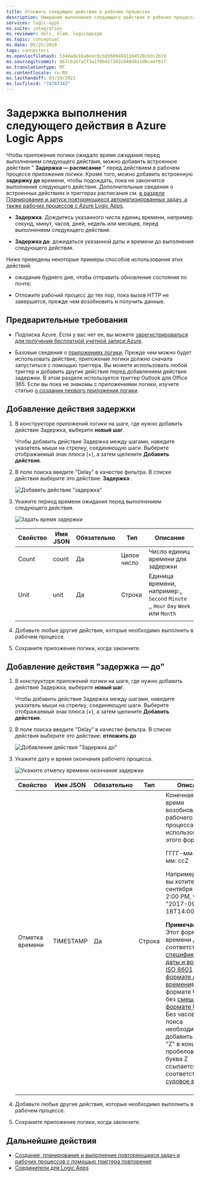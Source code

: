 ```yaml
---
title: Отложить следующее действие в рабочих процессах
description: Ожидание выполнения следующего действия в рабочих процессах приложения логики с помощью задержки или задержки до тех пор, пока действия в Azure Logic Apps
services: logic-apps
ms.suite: integration
ms.reviewer: deli, klam, logicappspm
ms.topic: conceptual
ms.date: 05/25/2019
tags: connectors
ms.openlocfilehash: 5348ade1ba6eec6cbd360849411b4520cb3c2b19
ms.sourcegitcommit: 867cb1b7a1f3a1f0b427282c648d411d0ca4f81f
ms.translationtype: MT
ms.contentlocale: ru-RU
ms.lasthandoff: 03/19/2021
ms.locfileid: "74787342"
---
```

# <a name="delay-running-the-next-action-in-azure-logic-apps"></a>Задержка выполнения следующего действия в Azure Logic Apps

Чтобы приложение логики ожидало время ожидания перед выполнением следующего действия, можно добавить встроенное действие " **Задержка — расписание** " перед действием в рабочем процессе приложения логики. Кроме того, можно добавить встроенную **задержку до** времени, чтобы подождать, пока не закончится выполнение следующего действия. Дополнительные сведения о встроенных действиях и триггерах расписания см. [в разделе Планирование и запуск повторяющихся автоматизированных задач, а также рабочих процессов с Azure Logic Apps](../logic-apps/concepts-schedule-automated-recurring-tasks-workflows.md).

* **Задержка**. Дождитесь указанного числа единиц времени, например секунд, минут, часов, дней, недель или месяцев, перед выполнением следующего действия.

* **Задержка до**: дожидаться указанной даты и времени до выполнения следующего действия.

Ниже приведены некоторые примеры способов использования этих действий.

* ожидание буднего дня, чтобы отправить обновление состояния по почте;

* Отложите рабочий процесс до тех пор, пока вызов HTTP не завершится, прежде чем возобновить и получить данные.

## <a name="prerequisites"></a>Предварительные требования

* Подписка Azure. Если у вас нет ее, вы можете [зарегистрироваться для получения бесплатной учетной записи Azure](https://azure.microsoft.com/free/).

* Базовые сведения о [приложениях логики](../logic-apps/logic-apps-overview.md). Прежде чем можно будет использовать действие, приложение логики должно сначала запуститься с помощью триггера. Вы можете использовать любой триггер и добавить другие действия перед добавлением действия задержки. В этом разделе используется триггер Outlook для Office 365. Если вы пока не знакомы с приложениями логики, изучите статью [о создании первого приложения логики](../logic-apps/quickstart-create-first-logic-app-workflow.md).

<a name="add-delay"></a>

## <a name="add-the-delay-action"></a>Добавление действия задержки

1. В конструкторе приложений логики на шаге, где нужно добавить действие Задержка, выберите **новый шаг**.

   Чтобы добавить действие Задержка между шагами, наведите указатель мыши на стрелку, соединяющую шаги. Выберите отображаемый знак плюса (+), а затем щелкните **Добавить действие**.

1. В поле поиска введите "Delay" в качестве фильтра. В списке действия выберите это действие: **Задержка** .

   ![Добавить действие "задержка"](./media/connectors-native-delay/add-delay-action.png)

1. Укажите период времени ожидания перед выполнением следующего действия.

   ![Задать время задержки](./media/connectors-native-delay/delay-time-intervals.png)

   | Свойство | Имя JSON | Обязательно | Тип | Описание |
   |----------|-----------|----------|------|-------------|
   | Count | count | Да | Целое число | Число единиц времени для задержки |
   | Unit | unit | Да | Строка | Единица времени, например:,, `Second` `Minute` ,, `Hour` `Day` `Week` или `Month` |
   ||||||

1. Добавьте любые другие действия, которые необходимо выполнить в рабочем процессе.

1. Сохраните приложение логики, когда закончите.

<a name="add-delay-until"></a>

## <a name="add-the-delay-until-action"></a>Добавление действия "задержка — до"

1. В конструкторе приложений логики на шаге, где нужно добавить действие Задержка, выберите **новый шаг**.

   Чтобы добавить действие Задержка между шагами, наведите указатель мыши на стрелку, соединяющую шаги. Выберите отображаемый знак плюса (+), а затем щелкните **Добавить действие**.

1. В поле поиска введите "Delay" в качестве фильтра. В списке действия выберите это действие: **отложить до**

   ![Добавление действия "Задержка до"](./media/connectors-native-delay/add-delay-until-action.png)

1. Укажите дату и время окончания рабочего процесса.

   ![Укажите отметку времени окончания задержки](./media/connectors-native-delay/delay-until-timestamp.png)

   | Свойство | Имя JSON | Обязательно | Тип | Описание |
   |----------|-----------|----------|------|-------------|
   | Отметка времени | TIMESTAMP | Да | Строка | Конечная дата и время возобновления рабочего процесса с использованием этого формата: <p>ГГГГ-мм-DDThh: мм: ссZ <p>Например, если вы хотите 18 сентября 2017 в 2:00 PM, укажите "2017-09-18T14:00:00Z". <p>**Примечание.** Этот формат времени должен соответствовать [спецификации даты и времени ISO 8601](https://en.wikipedia.org/wiki/ISO_8601#Combined_date_and_time_representations) в [формате даты и времени](https://en.wikipedia.org/wiki/Coordinated_Universal_Time)в формате UTC, но без [смещения в формате UTC](https://en.wikipedia.org/wiki/UTC_offset). Без часового пояса необходимо добавить букву "Z" в конце без пробелов. Эта буква Z ссылается на соответствующее [судовое время](https://en.wikipedia.org/wiki/Nautical_time). |
   ||||||

1. Добавьте любые другие действия, которые необходимо выполнить в рабочем процессе.

1. Сохраните приложение логики, когда закончите.

## <a name="next-steps"></a>Дальнейшие действия

* [Создание, планирование и выполнение повторяющихся задач и рабочих процессов с помощью триггера повторения](../connectors/connectors-native-recurrence.md)
* [Соединители для Logic Apps](../connectors/apis-list.md)